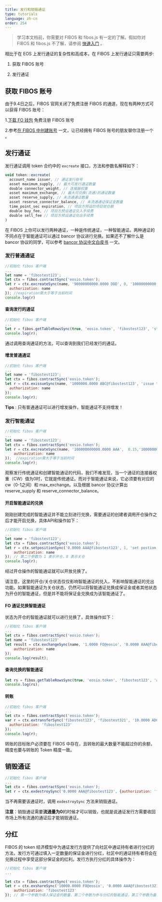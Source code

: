 ```yaml
---
title: 发行和销毁通证
type: tutorials
language: zh-cn
order: 254
---
```


> 学习本文档前，你需要对 FIBOS 和 fibos.js 有一定的了解。假如你对 FIBOS 和 fibos.js 不了解，请参阅 [快速入门](../start/start.html) 。

相比于在 EOS 上发行通证的复杂性和高成本，在 FIBOS 上发行通证只需要两步:

1. 获取 FIBOS 账号

2. 发行通证

## 获取 FIBOS 账号

由于9.4日之后，FIBOS 官网关闭了免费注册 FIBOS 的通道，现在有两种方式可以获得 FIBOS 账号：

1.[下载 FO 钱包](http://wallet.fo/) 免费注册 FIBOS 账号

2.参考[在 FIBOS 中创建账号](../fibos.js/createaccountnotfree.html) 一文，让已经拥有 FIBOS 账号的朋友替你注册一个 。

## 发行通证

发行通证调用 token 合约中的 `excreate` 接口，方法和参数名解释如下：

```javascript
void token::excreate(
  account_name issuer, // 通证发行账号
  asset maximum_supply, // 最大可发行通证数量
  double connector_weight, // 连接器权重
  asset maximum_exchange, // 最大可兑换(流通)的通证数量
  asset reserve_supply, // 未流通通证数量
  asset reserve_connector_balance, // 未流通通证保证金数量
  time_point_sec expiration, // 项目方预设的项目锁仓期
  double buy_fee, // 项目方预设通证兑入手续费
  double sell_fee // 项目方预设通证兑出手续费
)
```

在 FIBOS 上你可以发行两种通证，一种是传统通证，一种智能通证。两种通证的不同点在于智能通证可以通过 bancor 协议进行兑换。如果还不了解什么是 bancor 协议的同学，可以参考 [bancor 协议中文白皮书](https://github.com/FIBOSIO/bancor) 一文。

### 发行普通通证
```javascript
//初始化 fibos 客户端
...
let name = 'fibostest123';
let ctx = fibos.contractSync('eosio.token');
let r = ctx.excreateSync(name, '90000000000.0000 DDD', 0, '10000000000.0000 DDD', '3000000000.0000 DDD', '90000.0000 FO', '2018-10-29T18:54:00', {
  authorization: name
}); //expiration需大于等于当前时间
console.log(r)
```

#### 查询发行的通证

```javascript
//初始化 fibos 客户端
...
let r = fibos.getTableRowsSync(true, 'eosio.token', 'fibostest123', 'stats');
console.log(r);
```

通过调用查询通证的方法，可以查询到我们已经发行的通证。

#### 增发普通通证

```javascript
//初始化 fibos 客户端
...
let name = 'fibostest123';
let ctx = fibos.contractSync('eosio.token');
let r = ctx.exissueSync(name, '1000000.0000 ABC@fibostest123', 'issue to fibostest123', {
  authorization: name
});
console.log(r);
```

**Tips** : 只有普通通证可以进行增发操作，智能通证不支持增发！

### 发行智能通证

```javascript
//初始化 fibos 客户端
...
let name = 'fibostest123';
let ctx = fibos.contractSync('eosio.token');
let r = ctx.excreateSync(name, '100000000000.0000 AAA',  0.15,'10000000000.0000 AAA', '3000000000.0000 AAA', '90000.0000 FO', '2018-10-29T18:54:00', 0, 0, {
    authorization: name
});  //expiration需大于等于当前时间
console.log(r);
```


观察发行传统通证和创建智能通证的代码，我们不难发现，当一个通证的连接器权重（CW）值为0时，它就是传统通证。而对于智能通证来说，它必须要有对应的 cw（0-1之间）和 max_exchange。以及根据 bancor 协议计算出 reserve_supply 和 reserve_connector_balance。

#### 开启智能通证的兑换

刚刚创建完成的智能通证并不能立刻进行兑换，需要通证的创建者调用开仓操作之后才能开启兑换，具体API和操作如下：

```javascript
//初始化 fibos 客户端
...
let name = 'fibostest123';
let ctx = fibos.contractSync('eosio.token');
let r = ctx.setpositionSync('0.0000 AAA@fibostest123', 1, 'set postion state to true', {
    authorization: name
}); // 第二个参数为 1 表示开仓，0 表示关仓
console.log(r);
```

经过开仓操作的智能通证就可以开放兑换了。

请注意，这里的开仓/关仓状态仅仅影响智能通证的兑入，不影响智能通证的兑出功能。如果智能通证为关仓状态，仍然可以将智能通证兑换成保证金或者其他状态为开仓的智能通证，但是并不能将保证金兑换成为该智能通证了。

#### FO 通证兑换智能通证

状态为开仓的智能通证就可以进行兑换了，具体操作如下：

```javascript
//初始化 fibos 客户端
...
let ctx = fibos.contractSync('eosio.token');
let name = 'fibostest123'
let result = ctx.exchangeSync(name, '1.0000 FO@eosio', '0.0000 AAA@fibostest123', 'exchange FO to AAA', {
    authorization: name
});
console.log(result);
```

#### 查询兑换的智能通证

```javascript
let rs = fibos.getTableRowsSync(true, 'eosio.token', 'fibostest123', 'accounts');
console.log(rs);
```

#### 转账

```javascript
//初始化 fibos 客户端
...
let ctx = fibos.contractSync('eosio.token');
var r = ctx.extransferSync('fibostest123', 'fibostest321', '10.0000 ADC@fibostest123', 'trasnfer to fibostest321', {
  authorization: 'fibostest123'
});
console.log(r);
```

转账的目标账户必须要在 FIBOS 中存在，且转账的最大数量不能超过你的余额，精度也要与转账的 Token 精度一致。

## 销毁通证

```javascript
//初始化 fibos 客户端
...
let ctx = fibos.contractSync('eosio.token');
let r = ctx.exdestroySync('0.0000 AAA@fibostest123', {authorization: 'fibostest123'});
```

当不再需要该通证时，调用 `exdestroySync` 方法来销毁通证。

**注意**：销毁通证需要**流通量为0**的时候才可以销毁，也就是说通证发行方需要收回市场上所有流通的通证后才能销毁通证。

## 分红

FIBOS 的 token 经济模型中为通证发行方提供了向社区中通证持有者进行分红的方法，发行方可通过填入一定数量的保证金进行分红，社区中的通证持有者将会在兑换过程中享受这部分保证金的红利。发行方执行分红的具体操作为：

```javascript
//初始化 fibos 客户端
...

let ctx = fibos.contractSync('eosio.token');
let r = ctx.exshareSync('10000.0000 FO@eosio', '0.0000 AAA@fibostest321', 'share 10000.0000 FO to token holders',{
    authorization: 'fibostest123'
}); // 第一个参数为填入保证金的数量，第二个参数为参与分红的智能通证，第三个参数为备注
```



